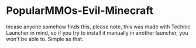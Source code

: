 # PopularMMOs-Evil-Minecraft
Incase anyone somehow finds this, please note, this was made with Technic Launcher in mind, so if you try to install it manually in another launcher, you won't be able to. Simple as that.
